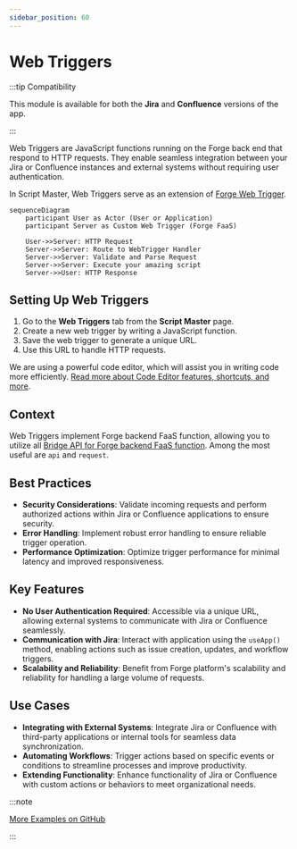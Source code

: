 ```yaml
---
sidebar_position: 60
---
```


# Web Triggers

:::tip Compatibility

This module is available for both the **Jira** and **Confluence** versions of the app.

:::

Web Triggers are JavaScript functions running on the Forge back end that respond to HTTP requests. They enable seamless integration between your Jira or Confluence instances and external systems without requiring user authentication. 

In Script Master, Web Triggers serve as an extension of [Forge Web Trigger](https://developer.atlassian.com/platform/forge/manifest-reference/modules/web-trigger/).


```mermaid
sequenceDiagram
    participant User as Actor (User or Application)
    participant Server as Custom Web Trigger (Forge FaaS)

    User->>Server: HTTP Request
    Server->>Server: Route to WebTrigger Handler
    Server->>Server: Validate and Parse Request
    Server->>Server: Execute your amazing script
    Server->>User: HTTP Response
```

## Setting Up Web Triggers

1. Go to the **Web Triggers** tab from the **Script Master** page.
2. Create a new web trigger by writing a JavaScript function.
3. Save the web trigger to generate a unique URL.
4. Use this URL to handle HTTP requests.

We are using a powerful code editor, which will assist you in writing code more efficiently. [Read more about Code Editor features, shortcuts, and more](../editor.md).

## Context

Web Triggers implement Forge backend FaaS function, allowing you to utilize all [Bridge API for Forge backend FaaS function](../forge-bridge-back.md). Among the most useful are `api` and `request`.


## Best Practices

- **Security Considerations**: Validate incoming requests and perform authorized actions within Jira or Confluence applications to ensure security.
- **Error Handling**: Implement robust error handling to ensure reliable trigger operation.
- **Performance Optimization**: Optimize trigger performance for minimal latency and improved responsiveness.


## Key Features

- **No User Authentication Required**: Accessible via a unique URL, allowing external systems to communicate with Jira or Confluence seamlessly.
- **Communication with Jira**: Interact with application using the `useApp()` method, enabling actions such as issue creation, updates, and workflow triggers.
- **Scalability and Reliability**: Benefit from Forge platform's scalability and reliability for handling a large volume of requests.


## Use Cases

- **Integrating with External Systems**: Integrate Jira or Confluence with third-party applications or internal tools for seamless data synchronization.
- **Automating Workflows**: Trigger actions based on specific events or conditions to streamline processes and improve productivity.
- **Extending Functionality**: Enhance functionality of Jira or Confluence with custom actions or behaviors to meet organizational needs.


:::note

[More Examples on GitHub](https://github.com/kaisersoftapps/script-master)

:::